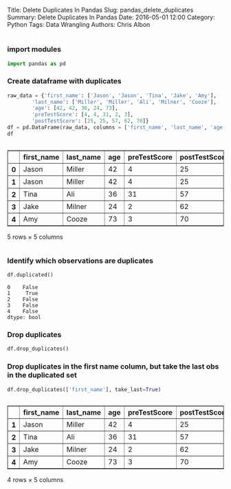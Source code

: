 Title: Delete Duplicates In Pandas
Slug: pandas_delete_duplicates
Summary: Delete Duplicates In Pandas
Date: 2016-05-01 12:00
Category: Python
Tags: Data Wrangling
Authors: Chris Albon

# 

### import modules


```python
import pandas as pd
```

### Create dataframe with duplicates


```python
raw_data = {'first_name': ['Jason', 'Jason', 'Tina', 'Jake', 'Amy'], 
        'last_name': ['Miller', 'Miller', 'Ali', 'Milner', 'Cooze'], 
        'age': [42, 42, 36, 24, 73], 
        'preTestScore': [4, 4, 31, 2, 3],
        'postTestScore': [25, 25, 57, 62, 70]}
df = pd.DataFrame(raw_data, columns = ['first_name', 'last_name', 'age', 'preTestScore', 'postTestScore'])
df
```




<div style="max-height:1000px;max-width:1500px;overflow:auto;">
<table border="1" class="dataframe">
  <thead>
    <tr style="text-align: right;">
      <th></th>
      <th>first_name</th>
      <th>last_name</th>
      <th>age</th>
      <th>preTestScore</th>
      <th>postTestScore</th>
    </tr>
  </thead>
  <tbody>
    <tr>
      <th>0</th>
      <td> Jason</td>
      <td> Miller</td>
      <td> 42</td>
      <td>  4</td>
      <td> 25</td>
    </tr>
    <tr>
      <th>1</th>
      <td> Jason</td>
      <td> Miller</td>
      <td> 42</td>
      <td>  4</td>
      <td> 25</td>
    </tr>
    <tr>
      <th>2</th>
      <td>  Tina</td>
      <td>    Ali</td>
      <td> 36</td>
      <td> 31</td>
      <td> 57</td>
    </tr>
    <tr>
      <th>3</th>
      <td>  Jake</td>
      <td> Milner</td>
      <td> 24</td>
      <td>  2</td>
      <td> 62</td>
    </tr>
    <tr>
      <th>4</th>
      <td>   Amy</td>
      <td>  Cooze</td>
      <td> 73</td>
      <td>  3</td>
      <td> 70</td>
    </tr>
  </tbody>
</table>
<p>5 rows × 5 columns</p>
</div>



### Identify which observations are duplicates


```python
df.duplicated()
```




    0    False
    1     True
    2    False
    3    False
    4    False
    dtype: bool



### Drop duplicates


```python
df.drop_duplicates()
```

### Drop duplicates in the first name column, but take the last obs in the duplicated set


```python
df.drop_duplicates(['first_name'], take_last=True)
```




<div style="max-height:1000px;max-width:1500px;overflow:auto;">
<table border="1" class="dataframe">
  <thead>
    <tr style="text-align: right;">
      <th></th>
      <th>first_name</th>
      <th>last_name</th>
      <th>age</th>
      <th>preTestScore</th>
      <th>postTestScore</th>
    </tr>
  </thead>
  <tbody>
    <tr>
      <th>1</th>
      <td> Jason</td>
      <td> Miller</td>
      <td> 42</td>
      <td>  4</td>
      <td> 25</td>
    </tr>
    <tr>
      <th>2</th>
      <td>  Tina</td>
      <td>    Ali</td>
      <td> 36</td>
      <td> 31</td>
      <td> 57</td>
    </tr>
    <tr>
      <th>3</th>
      <td>  Jake</td>
      <td> Milner</td>
      <td> 24</td>
      <td>  2</td>
      <td> 62</td>
    </tr>
    <tr>
      <th>4</th>
      <td>   Amy</td>
      <td>  Cooze</td>
      <td> 73</td>
      <td>  3</td>
      <td> 70</td>
    </tr>
  </tbody>
</table>
<p>4 rows × 5 columns</p>
</div>


